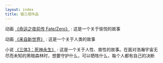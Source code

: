 ```yaml
---
layout: index
title: 毁三观作品
---
```


动画 [《命运之夜前传 Fate/Zero》](http://movie.douban.com/subject/5416070/)
:	这是一个关于愉悦的故事

动画 [《来自新世界》](http://movie.douban.com/subject/10527275/)
:	这是一个关于人类的故事

小说 [《三体3：死神永生》](http://book.douban.com/subject/5363767/)
:	这是一个关于人性、兽性的故事。在面对浩瀚宇宙无尽而未知的黑暗森林时，想要守护什么，可以牺牲什么，每个人都有自己的决断
